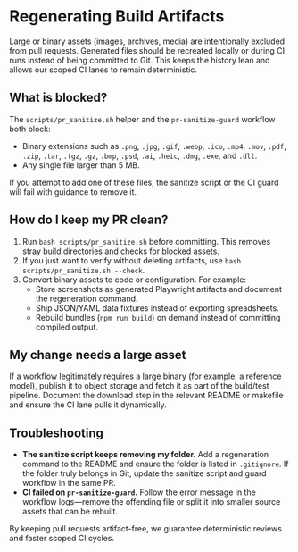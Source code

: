 # Regenerating Build Artifacts

Large or binary assets (images, archives, media) are intentionally excluded from pull requests. Generated files should be
recreated locally or during CI runs instead of being committed to Git. This keeps the history lean and allows our scoped CI
lanes to remain deterministic.

## What is blocked?

The `scripts/pr_sanitize.sh` helper and the `pr-sanitize-guard` workflow both block:

- Binary extensions such as `.png`, `.jpg`, `.gif`, `.webp`, `.ico`, `.mp4`, `.mov`, `.pdf`, `.zip`, `.tar`, `.tgz`, `.gz`,
  `.bmp`, `.psd`, `.ai`, `.heic`, `.dmg`, `.exe`, and `.dll`.
- Any single file larger than 5 MB.

If you attempt to add one of these files, the sanitize script or the CI guard will fail with guidance to remove it.

## How do I keep my PR clean?

1. Run `bash scripts/pr_sanitize.sh` before committing. This removes stray build directories and checks for blocked assets.
2. If you just want to verify without deleting artifacts, use `bash scripts/pr_sanitize.sh --check`.
3. Convert binary assets to code or configuration. For example:
   - Store screenshots as generated Playwright artifacts and document the regeneration command.
   - Ship JSON/YAML data fixtures instead of exporting spreadsheets.
   - Rebuild bundles (`npm run build`) on demand instead of committing compiled output.

## My change needs a large asset

If a workflow legitimately requires a large binary (for example, a reference model), publish it to object storage and fetch it
as part of the build/test pipeline. Document the download step in the relevant README or makefile and ensure the CI lane pulls
it dynamically.

## Troubleshooting

- **The sanitize script keeps removing my folder.** Add a regeneration command to the README and ensure the folder is listed in
  `.gitignore`. If the folder truly belongs in Git, update the sanitize script and guard workflow in the same PR.
- **CI failed on `pr-sanitize-guard`.** Follow the error message in the workflow logs—remove the offending file or split it into
  smaller source assets that can be rebuilt.

By keeping pull requests artifact-free, we guarantee deterministic reviews and faster scoped CI cycles.
